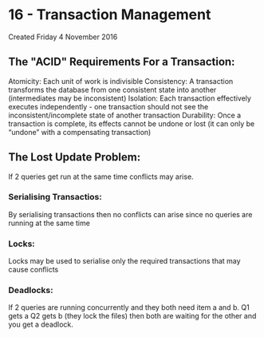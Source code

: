 # 16 - Transaction Management
Created Friday 4 November 2016


The "ACID" Requirements For a Transaction:
------------------------------------------
Atomicity: Each unit of work is indivisible
Consistency: A transaction transforms the database from one consistent state into another (intermediates may be inconsistent)
Isolation: Each transaction effectively executes independently - one transaction should not see the inconsistent/incomplete state of another transaction
Durability: Once a transaction is complete, its effects cannot be undone or lost (it can only be “undone” with a compensating transaction)


The Lost Update Problem:
------------------------
If 2 queries get run at the same time conflicts may arise.


### Serialising Transactios:
By serialising transactions then no conflicts can arise since no queries are running at the same time
	

### Locks:
Locks may be used to serialise only the required transactions that may cause conflicts
	

### Deadlocks:
If 2 queries are running concurrently and they both need item a and b. Q1 gets a Q2 gets b (they lock the files) then both are waiting for the other and you get a deadlock.
	


